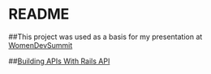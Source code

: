 # README

##This project was used as a basis for my presentation at [WomenDevSummit](https://www.infoq.com/br/presentations/escrevendo-apis-de-forma-descomplicadas-usando-o-rails-api-e-ams?utm_source=presentations_about_women-dev-summit2017&utm_medium=link&utm_campaign=women-dev-summit2017)

##[Building APIs With Rails API](https://speakerdeck.com/patybastos/building-apis-with-rails-api)
